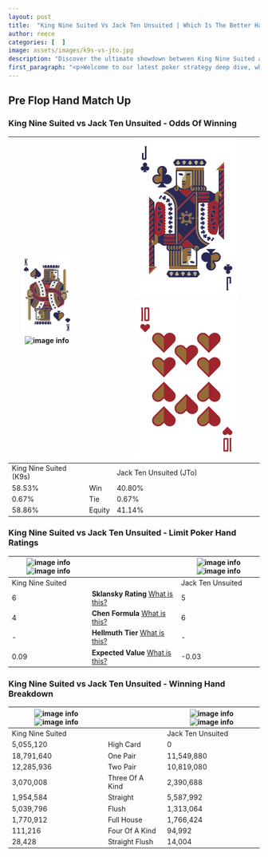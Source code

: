 ```yaml
---
layout: post
title:  "King Nine Suited Vs Jack Ten Unsuited | Which Is The Better Hand In Poker? A Complete Guide"
author: reece
categories: [  ]
image: assets/images/k9s-vs-jto.jpg
description: "Discover the ultimate showdown between King Nine Suited and Jack Ten Unsuited in poker! Uncover the odds, strategies, and scenarios where one hand triumphs over the other. Get ready to up your poker game with this thrilling analysis."
first_paragraph: "<p>Welcome to our latest poker strategy deep dive, where we're pitting two distinct hands against each other in a high-stakes showdown: King Nine Suited vs Jack Ten Unsuited.</p><p>In the dynamic world of poker, every decision counts, and knowing which hand holds the upper hand is key to your success at the table.</p><p>In this article, we'll dissect these two hands, explore the scenarios where one dominates the other, and equip you with the knowledge to make strategic choices that can tip the odds in your favor.</p><p>Get ready to unravel the intriguing dynamics of these poker hands and elevate your game to new heights.</p>"
---
```




[comment]: # (sp0)

## Pre Flop Hand Match Up

<div class="table hand-ratings" markdown="1"> 



### King Nine Suited vs Jack Ten Unsuited - Odds Of Winning


    
| ![image info](assets/images/hand1/K.png) ![image info](assets/images/hand1/9s.png) |  | ![image info](assets/images/hand2/J.png) ![image info](assets/images/hand2/to.png) |
| -------- | -------- | -------- |
| King Nine Suited (K9s) |  | Jack Ten Unsuited (JTo) |
| 58.53% | Win | 40.80% |
| 0.67% | Tie | 0.67% |
| 58.86% | Equity | 41.14% |




[comment]: # (sp1)



### King Nine Suited vs Jack Ten Unsuited - Limit Poker Hand Ratings


    
| ![image info](https://www.riverpairs.com/assets/images/hand1/K.png) ![image info](https://www.riverpairs.com/assets/images/hand1/9s.png) |  | ![image info](https://www.riverpairs.com/assets/images/hand2/J.png) ![image info](https://www.riverpairs.com/assets/images/hand2/to.png) |
| -------- | -------- | -------- |
| King Nine Suited |  | Jack Ten Unsuited |
| 6 | **Sklansky Rating** [What is this?](/sklansky-rating-explained) | 5 |
| 4 | **Chen Formula** [What is this?](/chen-formula-explained) | 6 |
| - | **Hellmuth Tier** [What is this?](/Hellmuth-tier-explained) | - |
| 0.09 | **Expected Value** [What is this?](/expected-value-explained) | -0.03 |




[comment]: # (sp2)



### King Nine Suited vs Jack Ten Unsuited - Winning Hand Breakdown


    
| ![image info](https://www.riverpairs.com/assets/images/hand1/K.png) ![image info](https://www.riverpairs.com/assets/images/hand1/9s.png) |  | ![image info](https://www.riverpairs.com/assets/images/hand2/J.png) ![image info](https://www.riverpairs.com/assets/images/hand2/to.png) |
| -------- | -------- | -------- |
| King Nine Suited |  | Jack Ten Unsuited |
| 5,055,120 | High Card | 0 |
| 18,791,640 | One Pair | 11,549,880 |
| 12,285,936 | Two Pair | 10,819,080 |
| 3,070,008 | Three Of A Kind | 2,390,688 |
| 1,954,584 | Straight | 5,587,992 |
| 5,039,796 | Flush | 1,313,064 |
| 1,770,912 | Full House | 1,766,424 |
| 111,216 | Four Of A Kind | 94,992 |
| 28,428 | Straight Flush | 14,004 |




[comment]: # (sp3)



</div>

[comment]: # (sp4)



[comment]: # (sp5)


